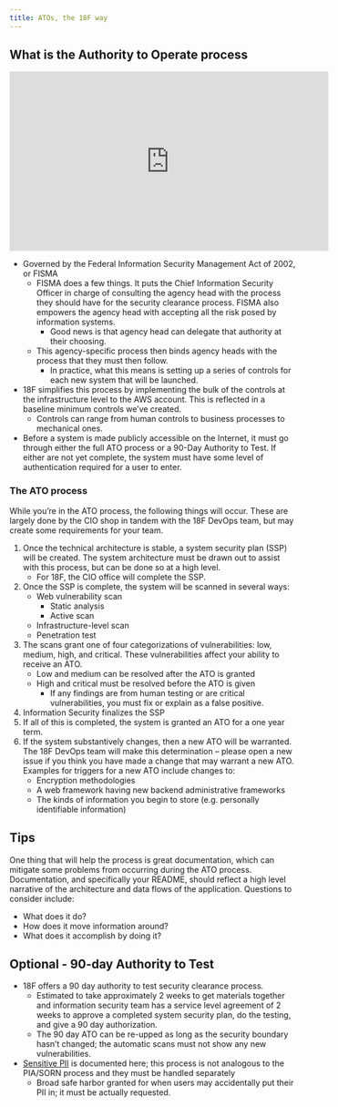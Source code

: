 ```yaml
---
title: ATOs, the 18F way
---
```


## What is the Authority to Operate process

<iframe width="560" height="315" src="https://www.youtube.com/embed/T1S52B1-NT4" frameborder="0" allowfullscreen></iframe>

* Governed by the Federal Information Security Management Act of 2002, or FISMA
    * FISMA does a few things. It puts the Chief Information Security Officer in charge of consulting the agency head with the process they should have for the security clearance process. FISMA also empowers the agency head with accepting all the risk posed by information systems.
        * Good news is that agency head can delegate that authority at their choosing.
    * This agency-specific process then binds agency heads with the process that they must then follow.
        * In practice, what this means is setting up a series of controls for each new system that will be launched.
* 18F simplifies this process by implementing the bulk of the controls at the infrastructure level to the AWS account. This is reflected in a baseline minimum controls we’ve created.
    * Controls can range from human controls to business processes to mechanical ones.
* Before a system is made publicly accessible on the Internet, it must go through either the full ATO process or a 90-Day Authority to Test. If either are not yet complete, the system must have some level of authentication required for a user to enter.

### The ATO process

While you’re in the ATO process, the following things will occur. These are largely done by the CIO shop in tandem with the 18F DevOps team, but may create some requirements for your team.

1. Once the technical architecture is stable, a system security plan (SSP) will be created. The system architecture must be drawn out to assist with this process, but can be done so at a high level.
    * For 18F, the CIO office will complete the SSP.
1. Once the SSP is complete, the system will be scanned in several ways:
    * Web vulnerability scan
        * Static analysis
        * Active scan
    * Infrastructure-level scan
    * Penetration test
1. The scans grant one of four categorizations of vulnerabilities: low, medium, high, and critical. These vulnerabilities affect your ability to receive an ATO.
    * Low and medium can be resolved after the ATO is granted
    * High and critical must be resolved before the ATO is given
        * If any findings are from human testing or are critical vulnerabilities, you must fix or explain as a false positive.
1. Information Security finalizes the SSP
1. If all of this is completed, the system is granted an ATO for a one year term.
1. If the system substantively changes, then a new ATO will be warranted. The 18F DevOps team will make this determination – please open a new issue if you think you have made a change that may warrant a new ATO. Examples for triggers for a new ATO include changes to:
    * Encryption methodologies
    * A web framework having new backend administrative frameworks
    * The kinds of information you begin to store (e.g. personally identifiable information)

## Tips

One thing that will help the process is great documentation, which can mitigate some problems from occurring during the ATO process. Documentation, and specifically your README, should reflect a high level narrative of the architecture and data flows of the application. Questions to consider include:

* What does it do?
* How does it move information around?
* What does it accomplish by doing it?

## Optional - 90-day Authority to Test

* 18F offers a 90 day authority to test security clearance process.
    * Estimated to take approximately 2 weeks to get materials together and information security team has a service level agreement of 2 weeks to approve a completed system security plan, do the testing, and give a 90 day authorization.
    * The 90 day ATO can be re-upped as long as the security boundary hasn’t changed; the automatic scans must not show any new vulnerabilities.
* [Sensitive PII](../security/pii) is documented here; this process is not analogous to the PIA/SORN process and they must be handled separately
    * Broad safe harbor granted for when users may accidentally put their PII in; it must be actually requested.
